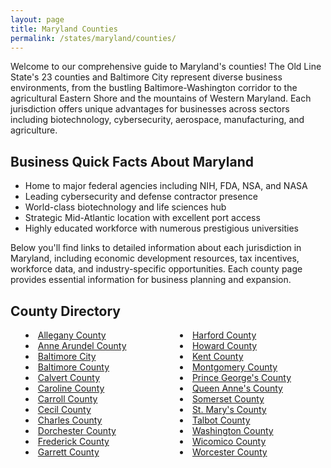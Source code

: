 ```yaml
---
layout: page
title: Maryland Counties
permalink: /states/maryland/counties/
---
```


<p>Welcome to our comprehensive guide to Maryland's counties! The Old Line State's 23 counties and Baltimore City represent diverse business environments, from the bustling Baltimore-Washington corridor to the agricultural Eastern Shore and the mountains of Western Maryland. Each jurisdiction offers unique advantages for businesses across sectors including biotechnology, cybersecurity, aerospace, manufacturing, and agriculture.</p>

<h2>Business Quick Facts About Maryland</h2>

<ul>
    <li>Home to major federal agencies including NIH, FDA, NSA, and NASA</li>
    <li>Leading cybersecurity and defense contractor presence</li>
    <li>World-class biotechnology and life sciences hub</li>
    <li>Strategic Mid-Atlantic location with excellent port access</li>
    <li>Highly educated workforce with numerous prestigious universities</li>
</ul>

<p>Below you'll find links to detailed information about each jurisdiction in Maryland, including economic development resources, tax incentives, workforce data, and industry-specific opportunities. Each county page provides essential information for business planning and expansion.</p>

<h2>County Directory</h2>
<style>
    .county-list {
        columns: 2;
        -webkit-columns: 2;
        -moz-columns: 2;
        list-style-position: inside;
    }
</style>

<ul class="county-list">
    <li><a href="{{ '/states/maryland/allegany/' | relative_url }}">Allegany County</a></li>
    <li><a href="{{ '/states/maryland/anne-arundel/' | relative_url }}">Anne Arundel County</a></li>
    <li><a href="{{ '/states/maryland/baltimore-city/' | relative_url }}">Baltimore City</a></li>
    <li><a href="{{ '/states/maryland/baltimore-county/' | relative_url }}">Baltimore County</a></li>
    <li><a href="{{ '/states/maryland/calvert/' | relative_url }}">Calvert County</a></li>
    <li><a href="{{ '/states/maryland/caroline/' | relative_url }}">Caroline County</a></li>
    <li><a href="{{ '/states/maryland/carroll/' | relative_url }}">Carroll County</a></li>
    <li><a href="{{ '/states/maryland/cecil/' | relative_url }}">Cecil County</a></li>
    <li><a href="{{ '/states/maryland/charles/' | relative_url }}">Charles County</a></li>
    <li><a href="{{ '/states/maryland/dorchester/' | relative_url }}">Dorchester County</a></li>
    <li><a href="{{ '/states/maryland/frederick/' | relative_url }}">Frederick County</a></li>
    <li><a href="{{ '/states/maryland/garrett/' | relative_url }}">Garrett County</a></li>
    <li><a href="{{ '/states/maryland/harford/' | relative_url }}">Harford County</a></li>
    <li><a href="{{ '/states/maryland/howard/' | relative_url }}">Howard County</a></li>
    <li><a href="{{ '/states/maryland/kent/' | relative_url }}">Kent County</a></li>
    <li><a href="{{ '/states/maryland/montgomery/' | relative_url }}">Montgomery County</a></li>
    <li><a href="{{ '/states/maryland/prince-georges/' | relative_url }}">Prince George's County</a></li>
    <li><a href="{{ '/states/maryland/queen-annes/' | relative_url }}">Queen Anne's County</a></li>
    <li><a href="{{ '/states/maryland/somerset/' | relative_url }}">Somerset County</a></li>
    <li><a href="{{ '/states/maryland/st-marys/' | relative_url }}">St. Mary's County</a></li>
    <li><a href="{{ '/states/maryland/talbot/' | relative_url }}">Talbot County</a></li>
    <li><a href="{{ '/states/maryland/washington/' | relative_url }}">Washington County</a></li>
    <li><a href="{{ '/states/maryland/wicomico/' | relative_url }}">Wicomico County</a></li>
    <li><a href="{{ '/states/maryland/worcester/' | relative_url }}">Worcester County</a></li>
</ul>
